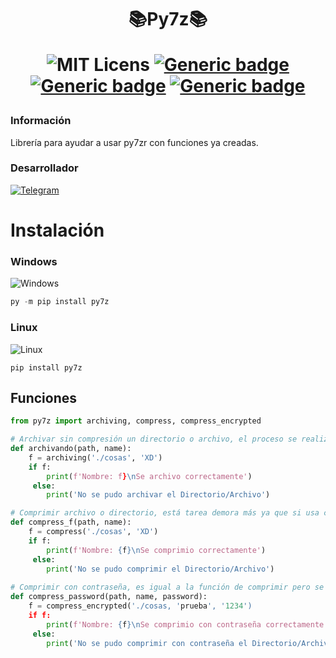 <h1 align="center">📚Py7z📚

![MIT Licens](https://img.shields.io/apm/l/atomic-design-ui.svg?)
[![Generic badge](https://img.shields.io/badge/PYTHON-blue.svg)](https://shields.io/)
[![Generic badge](https://img.shields.io/badge/py7z-1abc9c.svg)](https://shields.io/)
[![Generic badge](https://img.shields.io/badge/py7zr-1abc9r.svg)](https://shields.io/)

### Información
Librería para ayudar a usar py7zr con funciones ya creadas.
	
### Desarrollador
<a href="https://t.me/DrugDev"><img alt="Telegram" src="https://img.shields.io/badge/@DrugDev-2CA5E0?style=for-the-badge&logo=telegram&logoColor=white"/></a>

# Instalación
### Windows
![Windows](https://img.shields.io/badge/Windows-0078D6?style=for-the-badge&logo=windows&logoColor=white)
``` python
py -m pip install py7z
```

### Linux
![Linux](https://img.shields.io/badge/Linux-FCC624?style=for-the-badge&logo=linux&logoColor=black)
```
pip install py7z
```
## Funciones
``` python
from py7z import archiving, compress, compress_encrypted

# Archivar sin compresión un directorio o archivo, el proceso se realiza bastante rápido.
def archivando(path, name):
	f = archiving('./cosas', 'XD')
    if f:
        print(f'Nombre: f}\nSe archivo correctamente')
     else:
        print('No se pudo archivar el Directorio/Archivo')

# Comprimir archivo o directorio, está tarea demora más ya que si usa compresión.
def compress_f(path, name):
	f = compress('./cosas', 'XD')
    if f:
        print(f'Nombre: {f}\nSe comprimio correctamente')
     else:
        print('No se pudo comprimir el Directorio/Archivo')
	
# Comprimir con contraseña, es igual a la función de comprimir pero se le puede pasar contraseña al archivo .7z
def compress_password(path, name, password):
	f = compress_encrypted('./cosas, 'prueba', '1234')
    if f:
        print(f'Nombre: {f}\nSe comprimio con contraseña correctamente')
     else:
        print('No se pudo comprimir con contraseña el Directorio/Archivo')
```
